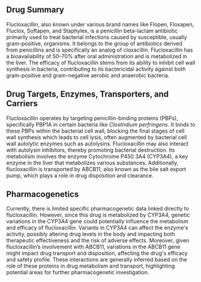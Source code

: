 ## Drug Summary
Flucloxacillin, also known under various brand names like Flopen, Floxapen, Fluclox, Softapen, and Staphylex, is a penicillin beta-lactam antibiotic primarily used to treat bacterial infections caused by susceptible, usually gram-positive, organisms. It belongs to the group of antibiotics derived from penicillins and is specifically an analog of cloxacillin. Flucloxacillin has a bioavailability of 50–70% after oral administration and is metabolized in the liver. The efficacy of flucloxacillin stems from its ability to inhibit cell wall synthesis in bacteria, contributing to its bactericidal activity against both gram-positive and gram-negative aerobic and anaerobic bacteria.

## Drug Targets, Enzymes, Transporters, and Carriers
Flucloxacillin operates by targeting penicillin-binding proteins (PBPs), specifically PBP1A in certain bacteria like *Clostridium perfringens*. It binds to these PBPs within the bacterial cell wall, blocking the final stages of cell wall synthesis which leads to cell lysis, often augmented by bacterial cell wall autolytic enzymes such as autolysins. Flucloxacillin may also interact with autolysin inhibitors, thereby promoting bacterial destruction. Its metabolism involves the enzyme Cytochrome P450 3A4 (CYP3A4), a key enzyme in the liver that metabolizes various substances. Additionally, flucloxacillin is transported by ABCB11, also known as the bile salt export pump, which plays a role in drug disposition and clearance.

## Pharmacogenetics
Currently, there is limited specific pharmacogenetic data linked directly to flucloxacillin. However, since this drug is metabolized by CYP3A4, genetic variations in the CYP3A4 gene could potentially influence the metabolism and efficacy of flucloxacillin. Variants in CYP3A4 can affect the enzyme's activity, possibly altering drug levels in the body and impacting both therapeutic effectiveness and the risk of adverse effects. Moreover, given flucloxacillin’s involvement with ABCB11, variations in the ABCB11 gene might impact drug transport and disposition, affecting the drug's efficacy and safety profile. These interactions are generally inferred based on the role of these proteins in drug metabolism and transport, highlighting potential areas for further pharmacogenetic investigation.